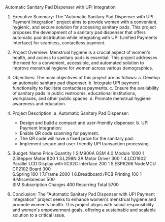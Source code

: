 Automatic Sanitary Pad Dispenser with UPI Integration

1. Executive Summary:
   The "Automatic Sanitary Pad Dispenser with UPI Payment Integration" project aims to provide women with a convenient, hygienic, and secure solution for accessing sanitary pads. This project proposes the development of a sanitary pad dispenser that offers automatic pad distribution while integrating with UPI (Unified Payments Interface) for seamless, contactless payment.

2. Project Overview:
   Menstrual hygiene is a crucial aspect of women's health, and access to sanitary pads is essential. This project addresses the need for a convenient, accessible, and automated solution to improve menstrual hygiene for women across various demographics.

3. Objectives:
   The main objectives of this project are as follows:
   a. Develop an automatic sanitary pad dispenser.
   b. Integrate UPI payment functionality to facilitate contactless payments.
   c. Ensure the availability of sanitary pads in public restrooms, educational institutions, workplaces, and other public spaces.
   d. Promote menstrual hygiene awareness and education.




4. Project Description:
a. Automatic Sanitary Pad Dispenser:
      - Design and build a compact and user-friendly dispenser.
b. UPI Payment Integration:
      - Enable QR code scanning for payment.
      - The QR code will have a fixed price for the sanitary pad.
      - Implement secure and user-friendly UPI transaction processing.


7. Budget:
        Name	                                             Price	Quantity
        1.SIM900A GSM 4.0 Module                             1000	     1
        2.Stepper Motor                                       800	     1
        3.L298N 2A Motor Driver                               300	     1
        4.LCD1602 Parallel LCD Display with IIC/I2C interface 200	     1
        5.ESP8266 NodeMCU CP2102 Board                        300	
        6.Spring	                                            100      1
        7.Frame	                                             2000   	 1
        8.Breadboard /PCB Printing	                          100	     1
        9.Miscellaneous	                                      500	
        SIM Subscription Charges	                          400	Recurring
        Total	                                             5700

10. Conclusion:
    The "Automatic Sanitary Pad Dispenser with UPI Payment Integration" project seeks to enhance women's menstrual hygiene and promote women's health. This project aligns with social responsibility and women's empowerment goals, offering a sustainable and scalable solution to a critical issue.

 



